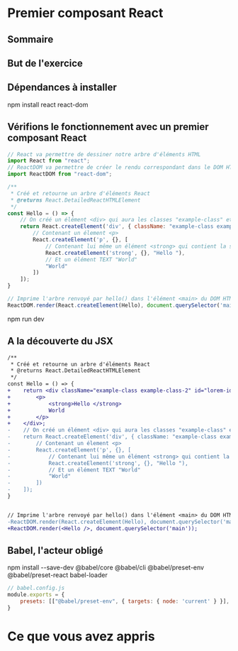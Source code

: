 # Premier composant React

## Sommaire

## But de l'exercice

## Dépendances à installer

npm install react react-dom

## Vérifions le fonctionnement avec un premier composant React

```js
// React va permettre de dessiner notre arbre d'éléments HTML
import React from "react";
// ReactDOM va permettre de créer le rendu correspondant dans le DOM HTML
import ReactDOM from "react-dom";

/**
 * Créé et retourne un arbre d'éléments React
 * @returns React.DetailedReactHTMLElement
 */
const Hello = () => {
    // On créé un élément <div> qui aura les classes "example-class" et "example-class-2", ainsi que l'id "lorem-id"
    return React.createElement('div', { className: "example-class example-class-2", id: "lorem-id" }, [
        // Contenant un élement <p>
        React.createElement('p', {}, [
            // Contenant lui même un élément <strong> qui contient la string "Hello "
            React.createElement('strong', {}, "Hello "),
            // Et un élément TEXT "World"
            "World"
        ])
    ]);
}

// Imprime l'arbre renvoyé par hello() dans l'élément <main> du DOM HTML
ReactDOM.render(React.createElement(Hello), document.querySelector('main'));
```

npm run dev

## A la découverte du JSX

```diff
/**
 * Créé et retourne un arbre d'éléments React
 * @returns React.DetailedReactHTMLElement
 */
const Hello = () => {
+    return <div className="example-class example-class-2" id="lorem-id">
+        <p>
+            <strong>Hello </strong>
+            World
+        </p>
+    </div>;
-    // On créé un élément <div> qui aura les classes "example-class" et "example-class-2", ainsi que l'id "lorem-id"
-    return React.createElement('div', { className: "example-class example-class-2", id: "lorem-id" }, [
-        // Contenant un élement <p>
-        React.createElement('p', {}, [
-            // Contenant lui même un élément <strong> qui contient la string "Hello "
-            React.createElement('strong', {}, "Hello "),
-            // Et un élément TEXT "World"
-            "World"
-        ])
-    ]);
}


// Imprime l'arbre renvoyé par hello() dans l'élément <main> du DOM HTML
-ReactDOM.render(React.createElement(Hello), document.querySelector('main'));
+ReactDOM.render(<Hello />, document.querySelector('main'));
```

## Babel, l'acteur obligé

npm install --save-dev @babel/core @babel/cli @babel/preset-env @babel/preset-react babel-loader

```js
// babel.config.js
module.exports = {
    presets: [["@babel/preset-env", { targets: { node: 'current' } }], "@babel/preset-react"]
}
```

# Ce que vous avez appris